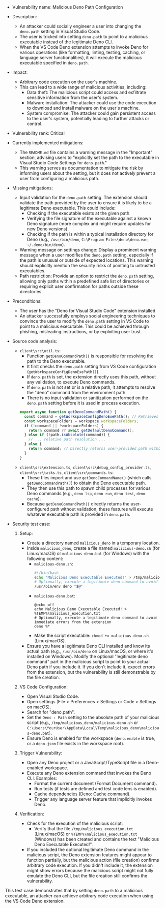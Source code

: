 - Vulnerability name: Malicious Deno Path Configuration
- Description:
    - An attacker could socially engineer a user into changing the `deno.path` setting in Visual Studio Code.
    - The user is tricked into setting `deno.path` to point to a malicious executable instead of the legitimate Deno CLI.
    - When the VS Code Deno extension attempts to invoke Deno for various operations (like formatting, linting, testing, caching, or language server functionalities), it will execute the malicious executable specified in `deno.path`.
- Impact:
    - Arbitrary code execution on the user's machine.
    - This can lead to a wide range of malicious activities, including:
        - Data theft: The malicious script could access and exfiltrate sensitive information from the user's system.
        - Malware installation: The attacker could use the code execution to download and install malware on the user's machine.
        - System compromise: The attacker could gain persistent access to the user's system, potentially leading to further attacks or control.
- Vulnerability rank: Critical
- Currently implemented mitigations:
    - The `README.md` file contains a warning message in the "Important" section, advising users to "explicitly set the path to the executable in Visual Studio Code Settings for `deno.path`."
    - This warning serves as documentation to mitigate the risk by informing users about the setting, but it does not actively prevent a user from configuring a malicious path.
- Missing mitigations:
    - Input validation for the `deno.path` setting: The extension should validate the path provided by the user to ensure it is likely to be a legitimate Deno executable. This could include:
        - Checking if the executable exists at the given path.
        - Verifying the file signature of the executable against a known Deno signature (more complex and might require updates for new Deno versions).
        - Checking if the path is within a typical installation directory for Deno (e.g., `/usr/bin/deno`, `C:\Program Files\deno\deno.exe`, `~/.deno/bin/deno`).
    - Warning message on settings change: Display a prominent warning message when a user modifies the `deno.path` setting, especially if the path is unusual or outside of expected locations. This warning should explicitly mention the security risks of pointing to untrusted executables.
    - Path restriction: Provide an option to restrict the `deno.path` setting, allowing only paths within a predefined safe list of directories or requiring explicit user confirmation for paths outside these directories.
- Preconditions:
    - The user has the "Deno for Visual Studio Code" extension installed.
    - An attacker successfully employs social engineering techniques to convince the user to modify the `deno.path` setting in VS Code to point to a malicious executable. This could be achieved through phishing, misleading instructions, or by exploiting user trust.
- Source code analysis:
    - `client\src\util.ts`:
        - Function `getDenoCommandPath()` is responsible for resolving the path to the Deno executable.
        - It first checks the `deno.path` setting from VS Code configuration (`getWorkspaceConfigDenoExePath()`).
        - If `deno.path` is set, the extension directly uses this path, without any validation, to execute Deno commands.
        - If `deno.path` is not set or is a relative path, it attempts to resolve the "deno" command from the environment path.
        - There is no input validation or sanitization performed on the `deno.path` setting before it is used in process execution.
        ```typescript
        export async function getDenoCommandPath() {
          const command = getWorkspaceConfigDenoExePath(); // Retrieves deno.path setting
          const workspaceFolders = workspace.workspaceFolders;
          if (!command || !workspaceFolders) {
            return command ?? await getDefaultDenoCommand();
          } else if (!path.isAbsolute(command)) {
            // ... relative path resolution ...
          } else {
            return command; // Directly returns user-provided path without validation
          }
        }
        ```
    - `client\src\extension.ts`, `client\src\debug_config_provider.ts`, `client\src\tasks.ts`, `client\src\commands.ts`:
        - These files import and use `getDenoCommandName()` (which calls `getDenoCommandPath()`) to obtain the Deno executable path.
        - They then use this path to spawn child processes for various Deno commands (e.g., `deno lsp`, `deno run`, `deno test`, `deno cache`).
        - Because `getDenoCommandPath()` directly returns the user-configured path without validation, these features will execute whatever executable path is provided in `deno.path`.

- Security test case:
    1. Setup:
        - Create a directory named `malicious_deno` in a temporary location.
        - Inside `malicious_deno`, create a file named `malicious-deno.sh` (for Linux/macOS) or `malicious-deno.bat` (for Windows) with the following content:
            - `malicious-deno.sh`:
              ```bash
              #!/bin/bash
              echo "Malicious Deno Executable Executed!" > /tmp/malicious_execution.txt
              # Optionally, execute a legitimate deno command to avoid immediate errors from the extension
              /usr/bin/env deno "$@"
              ```
            - `malicious-deno.bat`:
              ```batch
              @echo off
              echo Malicious Deno Executable Executed! > %TEMP%\malicious_execution.txt
              # Optionally, execute a legitimate deno command to avoid immediate errors from the extension
              deno %*
              ```
            - Make the script executable: `chmod +x malicious-deno.sh` (Linux/macOS).
        - Ensure you have a legitimate Deno CLI installed and know its actual path (e.g., `/usr/bin/deno` on Linux/macOS, or where it's installed on Windows).  Modify the optional "legitimate deno command" part in the malicious script to point to your actual Deno path if you include it. If you don't include it, expect errors from the extension, but the vulnerability is still demonstrable by the file creation.

    2. VS Code Configuration:
        - Open Visual Studio Code.
        - Open settings (File > Preferences > Settings or Code > Settings on macOS).
        - Search for "deno.path".
        - Set the `Deno › Path` setting to the absolute path of your malicious script (e.g., `/tmp/malicious_deno/malicious-deno.sh` or `C:\Users\YourUser\AppData\Local\Temp\malicious_deno\malicious-deno.bat`).
        - Ensure Deno is enabled for the workspace (`deno.enable` is true, or a `deno.json` file exists in the workspace root).

    3. Trigger Vulnerability:
        - Open any Deno project or a JavaScript/TypeScript file in a Deno-enabled workspace.
        - Execute any Deno extension command that invokes the Deno CLI. Examples:
            - Format the current document (Format Document command).
            - Run tests (if tests are defined and test code lens is enabled).
            - Cache dependencies (Deno: Cache command).
            - Trigger any language server feature that implicitly invokes Deno.

    4. Verification:
        - Check for the execution of the malicious script:
            - Verify that the file `/tmp/malicious_execution.txt` (Linux/macOS) or `%TEMP%\malicious_execution.txt` (Windows) has been created and contains the text "Malicious Deno Executable Executed!".
        - If you included the optional legitimate Deno command in the malicious script, the Deno extension features might appear to function partially, but the malicious action (file creation) confirms arbitrary code execution. If you didn't include it, the extension might show errors because the malicious script might not fully emulate the Deno CLI, but the file creation still confirms the vulnerability.

This test case demonstrates that by setting `deno.path` to a malicious executable, an attacker can achieve arbitrary code execution when using the VS Code Deno extension.
